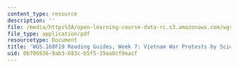 ```yaml
---
content_type: resource
description: ''
file: /media/https%3A/open-learning-course-data-rc.s3.amazonaws.com/wgs-160j-science-activism-gender-race-and-power-fall-2019/0b7069369ab3683cb5f519aa0cf9eacf_MITWGS_160F19_Wk7ReadingGuide.pdf
file_type: application/pdf
resourcetype: Document
title: 'WGS.160F19 Reading Guides, Week 7: Vietnam War Protests by Scientists'
uid: 0b706936-9ab3-683c-b5f5-19aa0cf9eacf
---
```

